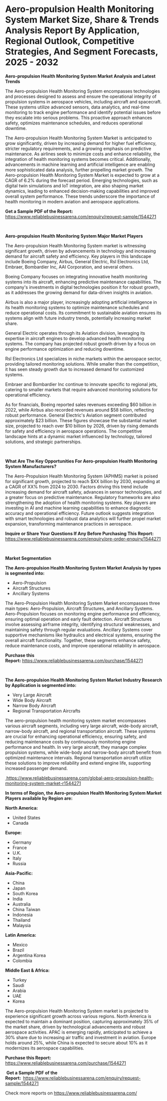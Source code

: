 <p><h1>Aero-propulsion Health Monitoring System Market Size, Share & Trends Analysis Report By Application, Regional Outlook, Competitive Strategies, And Segment Forecasts, 2025 - 2032</h1></p><p><strong>Aero-propulsion Health Monitoring System Market Analysis and Latest Trends</strong></p>
<p><p>The Aero-propulsion Health Monitoring System encompasses technologies and processes designed to assess and ensure the operational integrity of propulsion systems in aerospace vehicles, including aircraft and spacecraft. These systems utilize advanced sensors, data analytics, and real-time monitoring to track engine performance and identify potential issues before they escalate into serious problems. This proactive approach enhances safety, optimizes maintenance schedules, and reduces operational downtime.</p><p>The Aero-propulsion Health Monitoring System Market is anticipated to grow significantly, driven by increasing demand for higher fuel efficiency, stricter regulatory requirements, and a growing emphasis on predictive maintenance. As airlines seek to minimize costs and enhance reliability, the integration of health monitoring systems becomes critical. Additionally, advancements in machine learning and artificial intelligence are enabling more sophisticated data analysis, further propelling market growth. The Aero-propulsion Health Monitoring System Market is expected to grow at a CAGR of 6.2% during the forecast period. Emerging technologies, such as digital twin simulations and IoT integration, are also shaping market dynamics, leading to enhanced decision-making capabilities and improved overall system performance. These trends underscore the importance of health monitoring in modern aviation and aerospace applications.</p></p>
<p><strong>Get a Sample PDF of the Report:&nbsp;</strong> <a href="https://www.reliablebusinessarena.com/enquiry/request-sample/1544271?utm_campaign=2136&utm_medium=2&utm_source=Github&utm_content=ia&utm_term=12022025&utm_id=aero-propulsion-health-monitoring-system">https://www.reliablebusinessarena.com/enquiry/request-sample/1544271</a></p>
<p>&nbsp;</p>
<p><strong>Aero-propulsion Health Monitoring System Major Market Players</strong></p>
<p><p>The Aero-propulsion Health Monitoring System market is witnessing significant growth, driven by advancements in technology and increasing demand for aircraft safety and efficiency. Key players in this landscape include Boeing Company, Airbus, General Electric, Rsl Electronics Ltd, Embraer, Bombardier Inc, AAI Corporation, and several others.</p><p>Boeing Company focuses on integrating innovative health monitoring systems into its aircraft, enhancing predictive maintenance capabilities. The company's investments in digital technologies position it for robust growth, as it addresses the growing demand for data-driven insights in aviation.</p><p>Airbus is also a major player, increasingly adopting artificial intelligence in its health monitoring systems to optimize maintenance schedules and reduce operational costs. Its commitment to sustainable aviation ensures its systems align with future industry trends, potentially increasing market share.</p><p>General Electric operates through its Aviation division, leveraging its expertise in aircraft engines to develop advanced health monitoring systems. The company has projected robust growth driven by a focus on engine performance optimization and reducing downtime.</p><p>Rsl Electronics Ltd specializes in niche markets within the aerospace sector, providing tailored monitoring solutions. While smaller than the competition, it has seen steady growth due to increased demand for customized systems.</p><p>Embraer and Bombardier Inc continue to innovate specific to regional jets, catering to smaller markets that require advanced monitoring solutions for operational efficiency. </p><p>As for financials, Boeing reported sales revenues exceeding $60 billion in 2022, while Airbus also recorded revenues around $58 billion, reflecting robust performance. General Electric's Aviation segment contributed approximately $23 billion. These figures showcase the substantial market size, projected to reach over $10 billion by 2026, driven by rising demands for safety and efficiency in aerospace operations. The competitive landscape hints at a dynamic market influenced by technology, tailored solutions, and strategic partnerships.</p></p>
<p>&nbsp;</p>
<p><strong>What Are The Key Opportunities For Aero-propulsion Health Monitoring System Manufacturers?</strong></p>
<p><p>The Aero-Propulsion Health Monitoring System (APHMS) market is poised for significant growth, projected to reach $XX billion by 2030, expanding at a CAGR of XX% from 2024 to 2030. Factors driving this trend include increasing demand for aircraft safety, advances in sensor technologies, and a greater focus on predictive maintenance. Regulatory frameworks are also strengthening the adoption of health monitoring systems. Key players are investing in AI and machine learning capabilities to enhance diagnostic accuracy and operational efficiency. Future outlook suggests integration with smart technologies and robust data analytics will further propel market expansion, transforming maintenance practices in aerospace.</p></p>
<p><strong>Inquire or Share Your Questions If Any Before Purchasing This Report:</strong> <a href="https://www.reliablebusinessarena.com/enquiry/pre-order-enquiry/1544271?utm_campaign=2136&utm_medium=2&utm_source=Github&utm_content=ia&utm_term=12022025&utm_id=aero-propulsion-health-monitoring-system">https://www.reliablebusinessarena.com/enquiry/pre-order-enquiry/1544271</a></p>
<p>&nbsp;</p>
<p><strong>Market Segmentation</strong></p>
<p><strong>The Aero-propulsion Health Monitoring System Market Analysis by types is segmented into:</strong></p>
<p><ul><li>Aero-Propulsion</li><li>Aircraft Structures</li><li>Ancillary Systems</li></ul></p>
<p><p>The Aero-Propulsion Health Monitoring System Market encompasses three main types: Aero-Propulsion, Aircraft Structures, and Ancillary Systems. Aero-Propulsion focuses on monitoring engine performance and efficiency, ensuring optimal operation and early fault detection. Aircraft Structures involve assessing airframe integrity, identifying structural weaknesses, and maintaining safety through regular evaluations. Ancillary Systems cover supportive mechanisms like hydraulics and electrical systems, ensuring the overall aircraft functionality. Together, these segments enhance safety, reduce maintenance costs, and improve operational reliability in aerospace.</p></p>
<p><strong>Purchase this Report:&nbsp;</strong><a href="https://www.reliablebusinessarena.com/purchase/1544271?utm_campaign=2136&utm_medium=2&utm_source=Github&utm_content=ia&utm_term=12022025&utm_id=aero-propulsion-health-monitoring-system">https://www.reliablebusinessarena.com/purchase/1544271</a></p>
<p>&nbsp;</p>
<p><strong>The Aero-propulsion Health Monitoring System Market Industry Research by Application is segmented into:</strong></p>
<p><ul><li>Very Large Aircraft</li><li>Wide Body Aircraft</li><li>Narrow Body Aircraft</li><li>Regional Transportation Aircrafts</li></ul></p>
<p><p>The aero-propulsion health monitoring system market encompasses various aircraft segments, including very large aircraft, wide-body aircraft, narrow-body aircraft, and regional transportation aircraft. These systems are crucial for enhancing operational efficiency, ensuring safety, and reducing maintenance costs by continuously monitoring engine performance and health. In very large aircraft, they manage complex propulsion systems, while wide-body and narrow-body aircraft benefit from optimized maintenance intervals. Regional transportation aircraft utilize these solutions to improve reliability and extend engine life, supporting increased passenger demand.</p></p>
<p><a href="https://www.reliablebusinessarena.com/global-aero-propulsion-health-monitoring-system-market-r1544271?utm_campaign=2136&utm_medium=2&utm_source=Github&utm_content=ia&utm_term=12022025&utm_id=aero-propulsion-health-monitoring-system">&nbsp;https://www.reliablebusinessarena.com/global-aero-propulsion-health-monitoring-system-market-r1544271</a></p>
<p><strong>In terms of Region, the Aero-propulsion Health Monitoring System Market Players available by Region are:</strong></p>
<p>
    <p> <strong> North America: </strong>
        <ul>
            <li>United States</li>
            <li>Canada</li>
        </ul>
        </p> 
    <p> <strong> Europe: </strong>
        <ul>
            <li>Germany</li>
            <li>France</li>
            <li>U.K.</li>
            <li>Italy</li>
            <li>Russia</li>
        </ul>
        </p> 
    <p> <strong> Asia-Pacific: </strong>
        <ul>
            <li>China</li>
            <li>Japan</li>
            <li>South Korea</li>
            <li>India</li>
            <li>Australia</li>
            <li>China Taiwan</li>
            <li>Indonesia</li>
            <li>Thailand</li>
            <li>Malaysia</li>
        </ul>
        </p> 
    <p> <strong> Latin America: </strong>
        <ul>
            <li>Mexico</li>
            <li>Brazil</li>
            <li>Argentina Korea</li>
            <li>Colombia</li>
        </ul>
        </p> 
    <p> <strong> Middle East & Africa: </strong>
        <ul>
            <li>Turkey</li>
            <li>Saudi</li>
            <li>Arabia</li>
            <li>UAE</li>
            <li>Korea</li>
        </ul>
    </p>
    </p>
<p><p>The Aero-propulsion Health Monitoring System market is projected to experience significant growth across various regions. North America is expected to maintain a dominant position, capturing approximately 35% of the market share, driven by technological advancements and robust aerospace activities. APAC is emerging rapidly, anticipated to achieve a 30% share due to increasing air traffic and investment in aviation. Europe holds around 25%, while China is expected to secure about 10% as it modernizes its aerospace capabilities.</p></p>
<p><strong>Purchase this Report: </strong><a href="https://www.reliablebusinessarena.com/purchase/1544271?utm_campaign=2136&utm_medium=2&utm_source=Github&utm_content=ia&utm_term=12022025&utm_id=aero-propulsion-health-monitoring-system">https://www.reliablebusinessarena.com/purchase/1544271</a></p>
<p>&nbsp;<strong>Get a Sample PDF of the Report:&nbsp;&nbsp;</strong><a href="https://www.reliablebusinessarena.com/enquiry/request-sample/1544271?utm_campaign=2136&utm_medium=2&utm_source=Github&utm_content=ia&utm_term=12022025&utm_id=aero-propulsion-health-monitoring-system">https://www.reliablebusinessarena.com/enquiry/request-sample/1544271</a></p>
<p><strong></strong></p>
<p>Check more reports on <a href="https://www.reliablebusinessarena.com/?utm_campaign=2136&utm_medium=2&utm_source=Github&utm_content=ia&utm_term=12022025&utm_id=aero-propulsion-health-monitoring-system">https://www.reliablebusinessarena.com/</a></p>